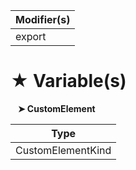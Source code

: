 | Modifier(s)                            |
|----------------------------------------|
| export |

# &#9733; Variable(s)

&nbsp;&nbsp; **&#10148; CustomElement**

| Type                        |
|-----------------------------|
| CustomElementKind |